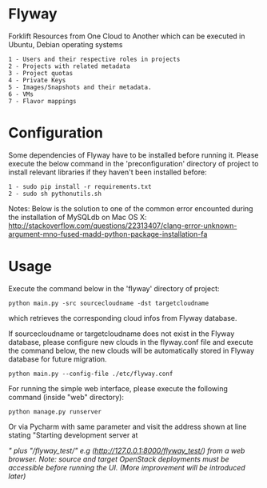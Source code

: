 Flyway
======

Forklift Resources from One Cloud to Another which can be executed in Ubuntu, Debian operating systems

    1 - Users and their respective roles in projects
    2 - Projects with related metadata
    3 - Project quotas
    4 - Private Keys
    5 - Images/Snapshots and their metadata.
    6 - VMs
    7 - Flavor mappings
    
Configuration
=============

Some dependencies of Flyway have to be installed before running it. Please execute the below command in the 'preconfiguration' directory of project to install relevant libraries if they haven't been installed before:
    
    1 - sudo pip install -r requirements.txt
	2 - sudo sh pythonutils.sh

Notes:
Below is the solution to one of the common error encounted during the installation of MySQLdb on Mac OS X:
http://stackoverflow.com/questions/22313407/clang-error-unknown-argument-mno-fused-madd-python-package-installation-fa

Usage
=====

Execute the command below in the 'flyway' directory of project:
    
    python main.py -src sourcecloudname -dst targetcloudname

which retrieves the corresponding cloud infos from Flyway database.
    
If sourcecloudname or targetcloudname does not exist in the Flyway database, please configure new clouds in the flyway.conf file and execute the command below, the new clouds will be automatically stored in Flyway database for future migration.
    
    python main.py --config-file ./etc/flyway.conf

For running the simple web interface, please execute the following command (inside "web" directory):

    python manage.py runserver
    
Or via Pycharm with same parameter and visit the address shown at line stating "Starting development server at <address>" plus "/flyway_test/" e.g (http://127.0.0.1:8000/flyway_test/) from a web browser. Note: source and target OpenStack deployments must be accessible before running the UI. (More improvement will be introduced later)
